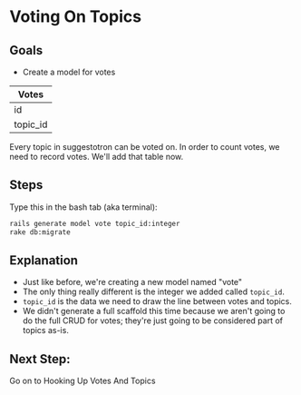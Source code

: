 # Voting On Topics

## Goals
* Create a model for votes

Votes    |
---------|
id       |
topic_id |

Every topic in suggestotron can be voted on. In order to count votes, we need to record votes. We'll add that table now.

## Steps
Type this in the bash tab (aka terminal):
```bash
rails generate model vote topic_id:integer
rake db:migrate
```
## Explanation
* Just like before, we're creating a new model named "vote"
* The only thing really different is the integer we added called `topic_id`.
* `topic_id` is the data we need to draw the line between votes and topics.
* We didn't generate a full scaffold this time because we aren't going to do the full CRUD for votes; they're just going to be considered part of topics as-is.
## Next Step:
Go on to Hooking Up Votes And Topics
